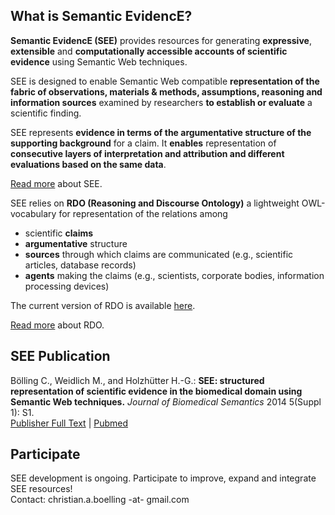 
## What is Semantic EvidencE?
**Semantic EvidencE (SEE)** provides resources for generating **expressive**, **extensible** and **computationally accessible accounts of scientific evidence** using Semantic Web techniques.

SEE is designed to enable Semantic Web compatible **representation of the fabric of observations, materials & methods, assumptions, reasoning and information sources** examined by researchers **to establish or evaluate** a scientific finding.

SEE represents **evidence in terms of the argumentative structure of the supporting background** for a claim. It **enables** representation of **consecutive layers of interpretation and attribution and different evaluations based on the same data**.

[Read more](../wiki/SEE_overview.md) about SEE.

SEE relies on **RDO (Reasoning and Discourse Ontology)** a lightweight OWL-vocabulary for representation of the relations among

* scientific **claims**
* **argumentative** structure
* **sources** through which claims are communicated (e.g., scientific articles, database records)
* **agents** making the claims (e.g., scientists, corporate bodies, information processing devices) 

The current version of RDO is available [here](../master/ontology/rdo.owl).

[Read more](../wiki/RDO_introduction.md) about RDO.

## SEE Publication
Bölling C., Weidlich M., and Holzhütter H.-G.: **SEE: structured representation of scientific evidence in the biomedical domain using Semantic Web techniques.** _Journal of Biomedical Semantics_ 2014 5(Suppl 1): S1.  
[Publisher Full Text](http://www.jbiomedsem.com/content/5/S1/S1) | [Pubmed](http://www.ncbi.nlm.nih.gov/pubmed/25093070)

## Participate
SEE development is ongoing. Participate to improve, expand and integrate SEE resources!  
Contact: christian.a.boelling -at- gmail.com
